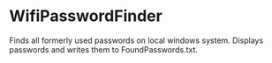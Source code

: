 # WifiPasswordFinder
Finds all formerly used passwords on local windows system. Displays passwords and writes them to FoundPasswords.txt.
